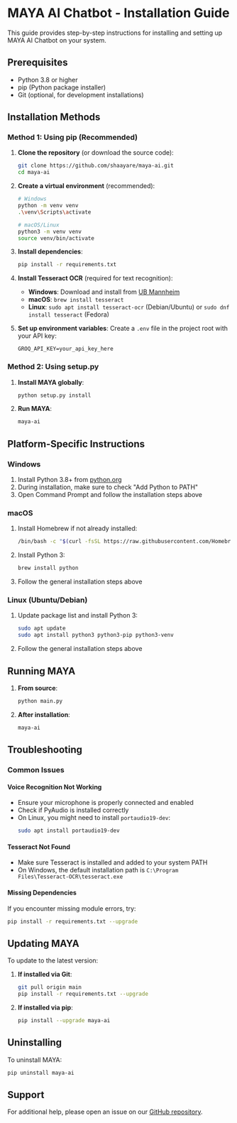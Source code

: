 # MAYA AI Chatbot - Installation Guide

This guide provides step-by-step instructions for installing and setting up MAYA AI Chatbot on your system.

## Prerequisites

- Python 3.8 or higher
- pip (Python package installer)
- Git (optional, for development installations)

## Installation Methods

### Method 1: Using pip (Recommended)

1. **Clone the repository** (or download the source code):
   ```bash
   git clone https://github.com/shaayare/maya-ai.git
   cd maya-ai
   ```

2. **Create a virtual environment** (recommended):
   ```bash
   # Windows
   python -m venv venv
   .\venv\Scripts\activate

   # macOS/Linux
   python3 -m venv venv
   source venv/bin/activate
   ```

3. **Install dependencies**:
   ```bash
   pip install -r requirements.txt
   ```

4. **Install Tesseract OCR** (required for text recognition):
   - **Windows**: Download and install from [UB Mannheim](https://github.com/UB-Mannheim/tesseract/wiki)
   - **macOS**: `brew install tesseract`
   - **Linux**: `sudo apt install tesseract-ocr` (Debian/Ubuntu) or `sudo dnf install tesseract` (Fedora)

5. **Set up environment variables**:
   Create a `.env` file in the project root with your API key:
   ```
   GROQ_API_KEY=your_api_key_here
   ```

### Method 2: Using setup.py

1. **Install MAYA globally**:
   ```bash
   python setup.py install
   ```

2. **Run MAYA**:
   ```bash
   maya-ai
   ```

## Platform-Specific Instructions

### Windows
1. Install Python 3.8+ from [python.org](https://www.python.org/downloads/)
2. During installation, make sure to check "Add Python to PATH"
3. Open Command Prompt and follow the installation steps above

### macOS
1. Install Homebrew if not already installed:
   ```bash
   /bin/bash -c "$(curl -fsSL https://raw.githubusercontent.com/Homebrew/install/HEAD/install.sh)"
   ```
2. Install Python 3:
   ```bash
   brew install python
   ```
3. Follow the general installation steps above

### Linux (Ubuntu/Debian)
1. Update package list and install Python 3:
   ```bash
   sudo apt update
   sudo apt install python3 python3-pip python3-venv
   ```
2. Follow the general installation steps above

## Running MAYA

1. **From source**:
   ```bash
   python main.py
   ```

2. **After installation**:
   ```bash
   maya-ai
   ```

## Troubleshooting

### Common Issues

#### Voice Recognition Not Working
- Ensure your microphone is properly connected and enabled
- Check if PyAudio is installed correctly
- On Linux, you might need to install `portaudio19-dev`:
  ```bash
  sudo apt install portaudio19-dev
  ```

#### Tesseract Not Found
- Make sure Tesseract is installed and added to your system PATH
- On Windows, the default installation path is `C:\Program Files\Tesseract-OCR\tesseract.exe`

#### Missing Dependencies
If you encounter missing module errors, try:
```bash
pip install -r requirements.txt --upgrade
```

## Updating MAYA

To update to the latest version:

1. **If installed via Git**:
   ```bash
   git pull origin main
   pip install -r requirements.txt --upgrade
   ```

2. **If installed via pip**:
   ```bash
   pip install --upgrade maya-ai
   ```

## Uninstalling

To uninstall MAYA:

```bash
pip uninstall maya-ai
```

## Support

For additional help, please open an issue on our [GitHub repository](https://github.com/yourusername/maya-ai/issues).
